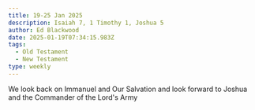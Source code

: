```yaml
---
title: 19-25 Jan 2025
description: Isaiah 7, 1 Timothy 1, Joshua 5
author: Ed Blackwood
date: 2025-01-19T07:34:15.983Z
tags:
  - Old Testament
  - New Testament
type: weekly
---
```

We look back on Immanuel and Our Salvation and look forward to Joshua and the Commander of the Lord's Army